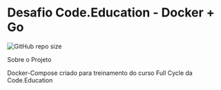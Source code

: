 # Desafio Code.Education - Docker + Go

![GitHub repo size](https://img.shields.io/github/repo-size/iuricode/README-template?style=for-the-badge)


Sobre o Projeto

Docker-Compose criado para treinamento do curso Full Cycle da Code.Education

